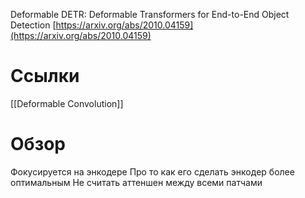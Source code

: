 

Deformable DETR: Deformable Transformers for End-to-End Object Detection
[https://arxiv.org/abs/2010.04159](https://arxiv.org/abs/2010.04159)


# Ссылки

[[Deformable Convolution]]


# Обзор

Фокусируется на энкодере
Про то как его сделать энкодер более оптимальным
Не считать аттеншен между всеми патчами